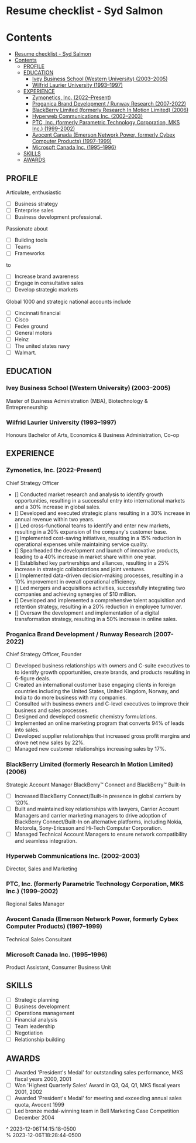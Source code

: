 # Resume checklist - Syd Salmon

# Contents

- [Resume checklist - Syd Salmon](#resume-checklist---syd-salmon)
- [Contents](#contents)
    - [PROFILE](#profile)
    - [EDUCATION](#education)
        - [Ivey Business School (Western University) (2003–2005)](#ivey-business-school-western-university-20032005)
        - [Wilfrid Laurier University (1993–1997)](#wilfrid-laurier-university-19931997)
    - [EXPERIENCE](#experience)
        - [Zymonetics, Inc. (2022–Present)](#zymonetics-inc-2022present)
        - [Proganica Brand Development / Runway Research (2007-2022)](#proganica-brand-development--runway-research-2007-2022)
        - [BlackBerry Limited (formerly Research In Motion Limited) (2006)](#blackberry-limited-formerly-research-in-motion-limited-2006)
        - [Hyperweb Communications Inc. (2002–2003)](#hyperweb-communications-inc-20022003)
        - [PTC, Inc. (formerly Parametric Technology Corporation, MKS Inc.) (1999–2002)](#ptc-inc-formerly-parametric-technology-corporation-mks-inc-19992002)
        - [Avocent Canada (Emerson Network Power, formerly Cybex Computer Products) (1997–1999)](#avocent-canada-emerson-network-power-formerly-cybex-computer-products-19971999)
        - [Microsoft Canada Inc. (1995–1996)](#microsoft-canada-inc-19951996)
    - [SKILLS](#skills)
    - [AWARDS](#awards)

## PROFILE

Articulate, enthusiastic

- [ ] Business strategy
- [ ] Enterprise sales
- [ ] Business development professional.

Passionate about

- [ ] Building tools
- [ ] Teams
- [ ] Frameworks

to

- [ ] Increase brand awareness
- [ ] Engage in consultative sales
- [ ] Develop strategic markets

Global 1000 and strategic national accounts include

- [ ] Cincinnati financial
- [ ] Cisco
- [ ] Fedex ground
- [ ] General motors
- [ ] Heinz
- [ ] The united states navy
- [ ] Walmart.

## EDUCATION

### Ivey Business School (Western University) (2003–2005)

Master of Business Administration (MBA), Biotechnology & Entrepreneurship

### Wilfrid Laurier University (1993–1997)

Honours Bachelor of Arts, Economics & Business Administration, Co-op

## EXPERIENCE

### Zymonetics, Inc. (2022–Present)

Chief Strategy Officer

- [] Conducted market research and analysis to identify growth opportunities, resulting in a successful entry into international markets and a 30% increase in global sales.
- [] Developed and executed strategic plans resulting in a 30% increase in annual revenue within two years.
- [] Led cross-functional teams to identify and enter new markets, resulting in a 20% expansion of the company's customer base.
- [] Implemented cost-saving initiatives, resulting in a 15% reduction in operational expenses while maintaining service quality.
- [] Spearheaded the development and launch of innovative products, leading to a 40% increase in market share within one year.
- [] Established key partnerships and alliances, resulting in a 25% increase in strategic collaborations and joint ventures.
- [] Implemented data-driven decision-making processes, resulting in a 10% improvement in overall operational efficiency.
- [] Led mergers and acquisitions activities, successfully integrating two companies and achieving synergies of $10 million.
- [] Developed and implemented a comprehensive talent acquisition and retention strategy, resulting in a 20% reduction in employee turnover.
- [] Oversaw the development and implementation of a digital transformation strategy, resulting in a 50% increase in online sales.

### Proganica Brand Development / Runway Research (2007-2022)

Chief Strategy Officer, Founder

- [ ] Developed business relationships with owners and C-suite executives to to identify growth opportunities, create brands, and products resulting in 6-figure deals.
- [ ] Created an international customer base engaging clients in foreign countries including the United States, United Kingdom, Norway, and India to do more business with my companies.
- [ ] Consulted with business owners and C-level executives to improve their business and sales processes.
- [ ] Designed and developed cosmetic chemistry formulations.
- [ ] Implemented an online marketing program that converts 94% of leads into sales.
- [ ] Developed supplier relationships that increased gross profit margins and drove net new sales by 22%.
- [ ] Managed new customer relationships increasing sales by 17%.

### BlackBerry Limited (formerly Research In Motion Limited) (2006)

Strategic Account Manager
BlackBerry™ Connect and BlackBerry™ Built-In

- [ ] Increased BlackBerry Connect/Built-In presence in global carriers by 120%.
- [ ] Built and maintained key relationships with lawyers, Carrier Account Managers and carrier marketing managers to drive adoption of BlackBerry Connect/Built-In on alternative platforms, including Nokia, Motorola, Sony-Ericsson and Hi-Tech Computer Corporation.
- [ ] Managed Technical Account Managers to ensure network compatibility and seamless integration.

### Hyperweb Communications Inc. (2002–2003)

Director, Sales and Marketing

### PTC, Inc. (formerly Parametric Technology Corporation, MKS Inc.) (1999–2002)

Regional Sales Manager

### Avocent Canada (Emerson Network Power, formerly Cybex Computer Products) (1997–1999)

Technical Sales Consultant

### Microsoft Canada Inc. (1995–1996)

Product Assistant, Consumer Business Unit

## SKILLS

- [ ] Strategic planning
- [ ] Business development
- [ ] Operations management
- [ ] Financial analysis
- [ ] Team leadership
- [ ] Negotiation
- [ ] Relationship building

## AWARDS

- [ ] Awarded 'President's Medal' for outstanding sales performance, MKS fiscal years 2000, 2001
- [ ] Won 'Highest Quarterly Sales' Award in Q3, Q4, Q1, MKS fiscal years 2001, 2002
- [ ] Awarded 'President's Medal' for meeting and exceeding annual sales quota, Avocent 1999
- [ ] Led bronze medal-winning team in Bell Marketing Case Competition December 2004

^ 2023-12-06T14:15:18-0500\
% 2023-12-06T18:28:44-0500
